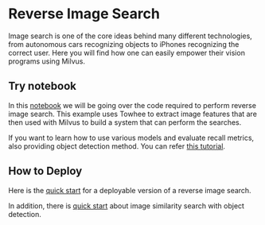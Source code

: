 # Reverse Image Search
Image search is one of the core ideas behind many different technologies, from autonomous cars recognizing objects to iPhones recognizing the correct user. Here you will find how one can easily empower their vision programs using Milvus.

## Try notebook
In this [notebook](1_build_image_search_engine.ipynb) we will be going over the code required to perform reverse image search. This example uses Towhee to extract image features that are then used with Milvus to build a system that can perform the searches. 

If you want to learn how to use various models and evaluate recall metrics, also providing object detection method. You can refer [this tutorial](https://github.com/towhee-io/examples/blob/main/image/reverse_image_search/2_deep_dive_image_search.ipynb).




## How to Deploy
Here is the [quick start](./quick_deploy) for a deployable version of a reverse image search.

In addition, there is [quick start](object_detection) about image similarity search with object detection.


